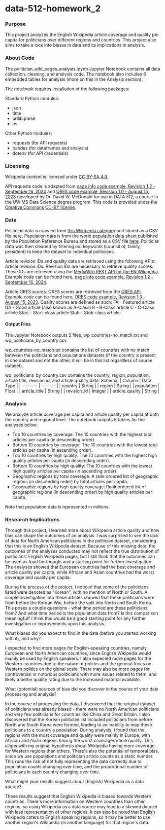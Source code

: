 # data-512-homework_2
### Purpose
This project analyzes the English Wikipedia article coverage and quality per capita for politicians over different regions and countries. This project also aims to take a look into biases in data and its implications in analysis.

### About Code
The politician_wiki_pages_analysis.ipynb Jupyter Notebook contains all data collection, cleaning, and analysis code. The notebook also includes 6 embedded tables for analysis (more on this in the Analysis section).

The notebook requires installation of the following packages:

Standard Python modules:
- json
- time
- urllib.parse
- os

Other Python modules:
- requests (for API requests)
- pandas (for dataframes and analysis)
- dotenv (for API credentials)

### Licensing
Wikipedia content is licensed under [CC BY-SA 4.0](https://creativecommons.org/licenses/by-sa/4.0/deed.en).

API requests code is adapted from [page info code example, Revision 1.2 - September 16, 2024](https://drive.google.com/file/d/1iGH_pOMlspeCwDzKCPRlQdq73iS16R6k/view?usp=drive_link) and [ORES code example, Revision 1.0 - August 15, 2023](https://drive.google.com/file/d/1GN1ULxKombHRzVsNKzj7tBhnBrSWUWXc/view?usp=drive_link) developed by Dr. David W. McDonald for use in DATA 512, a course in the UW MS Data Science degree program. This code is provided under the [Creative Commons](https://creativecommons.org) [CC-BY license](https://creativecommons.org/licenses/by/4.0/).

### Data
Politician data is crawled from [this Wikipedia category](https://en.wikipedia.org/wiki/Category:Politicians_by_nationality) and stored as a CSV file [here](https://drive.google.com/file/d/1UZ9QUYQ1R2T3Nzau85ToSNkvEzXwLUtf/view?usp=sharing). Population data is from the [world population data sheet](https://www.prb.org/international/indicator/population/table/) published by the Population Reference Bureau and stored as a CSV file [here](https://drive.google.com/file/d/1PlBRdx1t2eSCymXmOqtWXFJPiMn_gTQS/view?usp=sharing).
Politician data was then cleaned by filtering out keywords (council of, family, president) to keep the dataset to individual politicians.

Article revision IDs and quality data are retrieved using the following APIs:
Article revision IDs:
Revision IDs are necessary to retrieve quality scores. These IDs are retrieved using the [MediaWiki REST API for the EN Wikipedia](https://www.mediawiki.org/wiki/API:Main_page). Example code can be found here, [page info code example, Revision 1.2 - September 16, 2024](https://drive.google.com/file/d/1iGH_pOMlspeCwDzKCPRlQdq73iS16R6k/view?usp=drive_link).

Article ORES scores:
ORES scores are retrieved from the [ORES API](https://wikitech.wikimedia.org/wiki/Machine_Learning/LiftWing). Example code can be found here, [ORES code example, Revision 1.0 - August 15, 2023](https://drive.google.com/file/d/1GN1ULxKombHRzVsNKzj7tBhnBrSWUWXc/view?usp=drive_link).
Quality scores are defined as such:
FA - Featured article
GA - Good article (also known as A-Class)
B - B-Class article
C - C-Class article
Start - Start-class article
Stub - Stub-class article

#### Output Files
The Jupyter Notebook outputs 2 files, wp_countries-no_match.txt and wp_politicians_by_country.csv.

wp_countries-no_match.txt contains the list of countries with no match between the politicians and populations datasets (if the country is present in one dataset and not the other, it will be in this list regardless of source dataset).

wp_politicians_by_country.csv contains the country, region, population, article title, revision id, and article quality data.
Schema:
| Column    | Data Type |
| -------- | ------- |
| country | String |
| region | String |
| population | Float |
| article_title | String |
| revision_id | Integer |
| article_quality | String |

### Analysis
We analyze article coverage per capita and article quality per capita at both the country and regional level.
The notebook outputs 6 tables for the analyses below:
- Top 10 countries by coverage: The 10 countries with the highest total articles per capita (in descending order).
- Bottom 10 countries by coverage: The 10 countries with the lowest total articles per capita (in ascending order).
- Top 10 countries by high quality: The 10 countries with the highest high quality articles per capita (in descending order).
- Bottom 10 countries by high quality: The 10 countries with the lowest high quality articles per capita (in ascending order).
- Geographic regions by total coverage: A rank ordered list of geographic regions (in descending order) by total articles per capita.
- Geographic regions by high quality coverage: Rank ordered list of geographic regions (in descending order) by high quality articles per capita.

Note that population data is represented in millions.

### Research Implications
Through this project, I learned more about Wikipedia article quality and how bias can shape the outcomes of an analysis. I was surprised to see the lack of data for North American politicians in the politician dataset, considering that this is an English Wikipedia dataset. Because of this missing data, the outcomes of the analyses conducted may not reflect the true distribution of politicians' English Wikipedia pages, but I still think that the outcomes can be used as food for thought and a starting point for further investigation. The analyses showed that European countries had the best coverage and article quality per capita, while African and Asian countries had the worst coverage and quality per capita.

During the process of the project, I noticed that some of the politicians listed were denoted as "Korean", with no mention of North or South. A simple investigation into these articles showed that these politicians were from before the Korean War, before the split into North and South Korea. This poses a couple questions - what time period are these politicians from? And what time period is the population data from? Is this comparison meaningful? I think this would be a good starting point for any further investigation or improvements upon this analysis.

What biases did you expect to find in the data (before you started working with it), and why?

I expected to find more pages for English-speaking countries, namely European and North American countries, since English Wikipedia would mainly be used by English speakers. I also expected more pages for the Western countries due to the nature of politics and the general focus on Western politics on the global scale. There may also be more pages for controversial or notorious politicians with more issues related to them, and likely a better quality rating due to the increased material available.

What (potential) sources of bias did you discover in the course of your data processing and analysis?

In the course of processing the data, I discovered that the original dataset of politicians was already biased - there were no North American politicians and very few politicians for countries like China and Great Britain. I also discovered that the Korean politician list included politicians from before North and South Korea were formed, leading to an inability to map these politicians to a country's population. During analysis, I found that the regions with the most coverage and quality were mainly in Europe, with African and Asian regions having the worst coverage/article quality. This aligns with my original hypothesis about Wikipedia having more coverage for Western regions than others. There's also the potential of temporal bias, since we use populations and politician article counts as a static number. This runs the risk of not fully representing the data correctly due to population counts changing over time, and the proportional number of politicians in each country changing over time.

What might your results suggest about (English) Wikipedia as a data source?

These results suggest that English Wikipedia is biased towards Western countries. There's more information on Western countries than other regions, so using Wikipedia as a data source may lead to a skewed dataset with less representation of other regions. It can also be noted that English Wikipedia caters to English speaking regions, so it may be better to use another region's Wikipedia (in another language) for that region's data.

